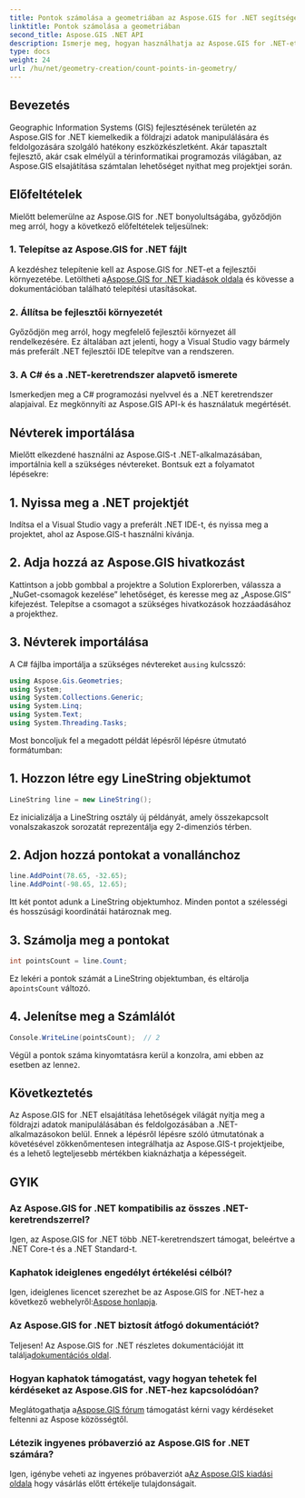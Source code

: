 ```yaml
---
title: Pontok számolása a geometriában az Aspose.GIS for .NET segítségével
linktitle: Pontok számolása a geometriában
second_title: Aspose.GIS .NET API
description: Ismerje meg, hogyan használhatja az Aspose.GIS for .NET-et a földrajzi adatok könnyed manipulálására. Átfogó oktatóanyagok állnak rendelkezésre.
type: docs
weight: 24
url: /hu/net/geometry-creation/count-points-in-geometry/
---
```

## Bevezetés
Geographic Information Systems (GIS) fejlesztésének területén az Aspose.GIS for .NET kiemelkedik a földrajzi adatok manipulálására és feldolgozására szolgáló hatékony eszközkészletként. Akár tapasztalt fejlesztő, akár csak elmélyül a térinformatikai programozás világában, az Aspose.GIS elsajátítása számtalan lehetőséget nyithat meg projektjei során.
## Előfeltételek
Mielőtt belemerülne az Aspose.GIS for .NET bonyolultságába, győződjön meg arról, hogy a következő előfeltételek teljesülnek:
### 1. Telepítse az Aspose.GIS for .NET fájlt
 A kezdéshez telepítenie kell az Aspose.GIS for .NET-et a fejlesztői környezetébe. Letöltheti a[Aspose.GIS for .NET kiadások oldala](https://releases.aspose.com/gis/net/) és kövesse a dokumentációban található telepítési utasításokat.
### 2. Állítsa be fejlesztői környezetét
Győződjön meg arról, hogy megfelelő fejlesztői környezet áll rendelkezésére. Ez általában azt jelenti, hogy a Visual Studio vagy bármely más preferált .NET fejlesztői IDE telepítve van a rendszeren.
### 3. A C# és a .NET-keretrendszer alapvető ismerete
Ismerkedjen meg a C# programozási nyelvvel és a .NET keretrendszer alapjaival. Ez megkönnyíti az Aspose.GIS API-k és használatuk megértését.

## Névterek importálása
Mielőtt elkezdené használni az Aspose.GIS-t .NET-alkalmazásában, importálnia kell a szükséges névtereket. Bontsuk ezt a folyamatot lépésekre:
## 1. Nyissa meg a .NET projektjét
Indítsa el a Visual Studio vagy a preferált .NET IDE-t, és nyissa meg a projektet, ahol az Aspose.GIS-t használni kívánja.
## 2. Adja hozzá az Aspose.GIS hivatkozást
Kattintson a jobb gombbal a projektre a Solution Explorerben, válassza a „NuGet-csomagok kezelése” lehetőséget, és keresse meg az „Aspose.GIS” kifejezést. Telepítse a csomagot a szükséges hivatkozások hozzáadásához a projekthez.
## 3. Névterek importálása
 A C# fájlba importálja a szükséges névtereket a`using` kulcsszó:
```csharp
using Aspose.Gis.Geometries;
using System;
using System.Collections.Generic;
using System.Linq;
using System.Text;
using System.Threading.Tasks;
```

Most boncoljuk fel a megadott példát lépésről lépésre útmutató formátumban:
## 1. Hozzon létre egy LineString objektumot
```csharp
LineString line = new LineString();
```
Ez inicializálja a LineString osztály új példányát, amely összekapcsolt vonalszakaszok sorozatát reprezentálja egy 2-dimenziós térben.
## 2. Adjon hozzá pontokat a vonallánchoz
```csharp
line.AddPoint(78.65, -32.65);
line.AddPoint(-98.65, 12.65);
```
Itt két pontot adunk a LineString objektumhoz. Minden pontot a szélességi és hosszúsági koordinátái határoznak meg.
## 3. Számolja meg a pontokat
```csharp
int pointsCount = line.Count;
```
 Ez lekéri a pontok számát a LineString objektumban, és eltárolja a`pointsCount` változó.
## 4. Jelenítse meg a Számlálót
```csharp
Console.WriteLine(pointsCount);  // 2
```
 Végül a pontok száma kinyomtatásra kerül a konzolra, ami ebben az esetben az lenne`2`.

## Következtetés
Az Aspose.GIS for .NET elsajátítása lehetőségek világát nyitja meg a földrajzi adatok manipulálásában és feldolgozásában a .NET-alkalmazásokon belül. Ennek a lépésről lépésre szóló útmutatónak a követésével zökkenőmentesen integrálhatja az Aspose.GIS-t projektjeibe, és a lehető legteljesebb mértékben kiaknázhatja a képességeit.
## GYIK
### Az Aspose.GIS for .NET kompatibilis az összes .NET-keretrendszerrel?
Igen, az Aspose.GIS for .NET több .NET-keretrendszert támogat, beleértve a .NET Core-t és a .NET Standard-t.
### Kaphatok ideiglenes engedélyt értékelési célból?
 Igen, ideiglenes licencet szerezhet be az Aspose.GIS for .NET-hez a következő webhelyről:[Aspose honlapja](https://purchase.aspose.com/temporary-license/).
### Az Aspose.GIS for .NET biztosít átfogó dokumentációt?
Teljesen! Az Aspose.GIS for .NET részletes dokumentációját itt találja[dokumentációs oldal](https://reference.aspose.com/gis/net/).
### Hogyan kaphatok támogatást, vagy hogyan tehetek fel kérdéseket az Aspose.GIS for .NET-hez kapcsolódóan?
 Meglátogathatja a[Aspose.GIS fórum](https://forum.aspose.com/c/gis/33) támogatást kérni vagy kérdéseket feltenni az Aspose közösségtől.
### Létezik ingyenes próbaverzió az Aspose.GIS for .NET számára?
 Igen, igénybe veheti az ingyenes próbaverziót a[Az Aspose.GIS kiadási oldala](https://releases.aspose.com/) hogy vásárlás előtt értékelje tulajdonságait.